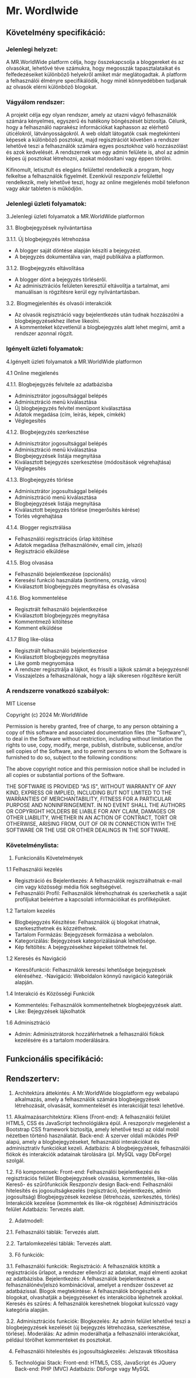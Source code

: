 # Mr. Wordlwide
## Követelmény specifikáció:
### Jelenlegi helyzet:
A MR.WorldWide platform célja, hogy összekapcsolja a bloggereket és az olvasókat, lehetővé téve számukra, hogy megosszák tapasztalataikat és felfedezéseiket különböző helyekről amiket már meglátogadtak.
A platform a felhasználói élményre specifikálódik, hogy minél könnyedébben tudjanak az olvasók elérni különböző blogokat.

### Vágyálom rendszer:
A projekt célja egy olyan rendszer, amely az utazni vágyó felhasználók számára kényelmes, egyszerű és hatékony böngészését biztosítja. Célunk, hogy a felhasználó naprakész információkat kaphasson az elérhető úticélokról, látványosságokról. A web oldalt látogatók csak megtekinteni képesek a különböző posztokat, majd regisztrációt követően a rendszer lehetővé teszi a felhasználók számára egyes posztokhoz való hozzászólást és azok kedvelését. A rendszernek van egy admin felülete is, ahol az admin képes új posztokat létrehozni, azokat módosítani vagy éppen törölni.

Kifinomult, letisztult és elegáns felülettel rendelkezik a program, hogy felkeltse a felhasználók figyelmét. Ezenkívül reszponzív felülettel rendelkezik, mely lehetővé teszi, hogy az online megjelenés mobil telefonon vagy akár tableten is működjön.

### Jelenlegi üzleti folyamatok:
3.Jelenlegi üzleti folyamatok a MR.WorldWide platformon

3.1. Blogbejegyzések nyilvántartása

3.1.1. Új blogbejegyzés létrehozása
- A blogger saját döntése alapján készíti a bejegyzést.
- A bejegyzés dokumentálva van, majd publikálva a platformon.

3.1.2. Blogbejegyzés eltávolítása
- A blogger dönt a bejegyzés törléséről.
- Az adminisztrációs felületen keresztül eltávolítja a tartalmat, ami manuálisan is rögzítésre kerül egy nyilvántartásban.

3.2. Blogmegjelenítés és olvasói interakciók
- Az olvasók regisztráció vagy bejelentkezés után tudnak hozzászólni a blogbejegyzésekhez illetve likeolni.
- A kommenteket közvetlenül a blogbejegyzés alatt lehet megírni, amit a rendszer azonnal rögzít.

### Igényelt üzleti folyamatok:
4.‎‎‎Igényelt üzleti folyamatok a MR.WorldWide platformon

4.1 Online megjelenés

4.1.1. Blogbejegyzés felvitele az adatbázisba
- Adminisztrátor jogosultsággal belépés
- Adminisztráció menü kiválasztása
- Új blogbejegyzés felvitel menüpont kiválasztása
- Adatok megadása (cím, leírás, képek, címkék)
- Véglegesítés

4.1.2. Blogbejegyzés szerkesztése
- Adminisztrátor jogosultsággal belépés
- Adminisztráció menü kiválasztása
- Blogbejegyzések listája megnyitása
- Kiválasztott bejegyzés szerkesztése (módosítások végrehajtása)
- Véglegesítés

4.1.3. Blogbejegyzés törlése
- Adminisztrátor jogosultsággal belépés
- Adminisztráció menü kiválasztása
- Blogbejegyzések listája megnyitása
- Kiválasztott bejegyzés törlése (megerősítés kérése)
- Törlés végrehajtása

4.1.4. Blogger regisztrálása
- Felhasználói regisztrációs űrlap kitöltése
- Adatok megadása (felhasználónév, email cím, jelszó)
- Regisztráció elküldése

4.1.5. Blog olvasása
- Felhasználó bejelentkezése (opcionális)
- Keresési funkció használata (kontinens, ország, város)
- Kiválasztott blogbejegyzés megnyitása és olvasása

4.1.6. Blog kommentelése
- Regisztrált felhasználó bejelentkezése
- Kiválasztott blogbejegyzés megnyitása
- Kommentmező kitöltése
- Komment elküldése

4.1.7 Blog like-olása
- Regisztrált felhasználó bejelentkezése
- Kiválasztott blogbejegyzés megnyitása
- Like gomb megnyomása
- A rendszer regisztrálja a lájkot, és frissíti a lájkok számát a bejegyzésnél
- Visszajelzés a felhasználónak, hogy a lájk sikeresen rögzítésre került

### A rendszerre vonatkozó szabályok:
MIT License

Copyright (c) 2024 Mr.WorldWide

Permission is hereby granted, free of charge, to any person obtaining a copy
of this software and associated documentation files (the "Software"), to deal
in the Software without restriction, including without limitation the rights
to use, copy, modify, merge, publish, distribute, sublicense, and/or sell
copies of the Software, and to permit persons to whom the Software is
furnished to do so, subject to the following conditions:

The above copyright notice and this permission notice shall be included in all
copies or substantial portions of the Software.

THE SOFTWARE IS PROVIDED "AS IS", WITHOUT WARRANTY OF ANY KIND, EXPRESS OR
IMPLIED, INCLUDING BUT NOT LIMITED TO THE WARRANTIES OF MERCHANTABILITY,
FITNESS FOR A PARTICULAR PURPOSE AND NONINFRINGEMENT. IN NO EVENT SHALL THE
AUTHORS OR COPYRIGHT HOLDERS BE LIABLE FOR ANY CLAIM, DAMAGES OR OTHER
LIABILITY, WHETHER IN AN ACTION OF CONTRACT, TORT OR OTHERWISE, ARISING FROM,
OUT OF OR IN CONNECTION WITH THE SOFTWARE OR THE USE OR OTHER DEALINGS IN THE
SOFTWARE.
### Követelménylista:
1. Funkcionális Követelmények

1.1 Felhasználói kezelés
- Regisztráció és Bejelentkezés: A felhasználók regisztrálhatnak e-mail cím vagy közösségi média fiók segítségével.
- Felhasználói Profil: Felhasználók létrehozhatnak és szerkezhetik a saját profiljukat beleértve a kapcsolati információikat és profilképüket.

1.2 Tartalom kezelés
- Blogbejegyzés Készítése: Felhasználók új blogokat írhatnak, szerkeszthetnek és közzéthetnek.
- Tartalom Formázás: Bejegyzések formázása a webolalon.
- Kategorizálás: Bejegyzések kategorizálásának lehetősége.
- Kép feltöltés: A bejegyzésekhez képeket tölthetnek fel.

1.2 Keresés és Navigáció
- Keresőfunkció: Felhasználók keresési lehetősége bejegyzések eléréséhez.
-Navigáció: Weboldalon könnyű navigáció kategóriák alapján.

1.4 Interakció és Közösségi Funkciók
- Kommentelés: Felhasználók kommentelhetnek blogbejegyzések alatt.
- Like: Bejegyzések lájkolhatók

1.6 Adminisztráció
- Admin: Adminisztrátorok hozzáférhetnek a felhasználói fiókok kezelésére és a tartalom moderálására.

## Funkcionális specifikáció:

## Rendszerterv:

1. Architektúra áttekintés:
A Mr.WorldWide blogplatform egy webalapú alkalmazás, amely a felhasználók számára blogbejegyzések létrehozását, olvasását, kommentelését és interakcióját teszi lehetővé.

1.1. Alkalmazásarchitektúra:
Kliens (Front-end): A felhasználói felület HTML5, CSS és JavaScript technológiákra épül. A reszponzív megjelenést a Bootstrap CSS framework biztosítja, amely lehetővé teszi az oldal mobil nézetben történő használatát.
Back-end: A szerver oldali működés PHP alapú, amely a blogbejegyzéseket, felhasználói interakciókat és adminisztratív funkciókat kezeli. 
Adatbázis: A blogbejegyzések, felhasználói fiókok és interakciók adatainak tárolására (pl. MySQL vagy DbForge) szolgál.

1.2. Fő komponensek:
Front-end:
Felhasználói bejelentkezési és regisztrációs felület
Blogbejegyzések olvasása, kommentelés, like-olás
Kereső- és szűrőfunkciók
Reszponzív design
Back-end:
Felhasználói hitelesítés és jogosultságkezelés (regisztráció, bejelentkezés, admin jogosultság)
Blogbejegyzések kezelése (létrehozás, szerkesztés, törlés)
Interakciók kezelése (kommentek és like-ok rögzítése)
Adminisztrációs felület
Adatbázis:
Tervezés alatt.

2. Adatmodell:

2.1. Felhasználói táblák:
Tervezés alatt.

2.2. Tartalomkezelési táblák:
Tervezés alatt.

3. Fő funkciók:

3.1. Felhasználói funkciók:
Regisztráció: A felhasználók kitöltik a regisztrációs űrlapot, a rendszer ellenőrzi az adatokat, majd elmenti azokat az adatbázisba. 
Bejelentkezés: A felhasználók bejelentkeznek a felhasználónév/jelszó kombinációval, amelyet a rendszer összevet az adatbázissal.
Blogok megtekintése: A felhasználók böngészhetik a blogokat, olvashatják a bejegyzéseket és interakcióba léphetnek azokkal.
Keresés és szűrés: A felhasználók kereshetnek blogokat kulcsszó vagy kategória alapján.

3.2. Adminisztrációs funkciók:
Blogkezelés: Az admin felület lehetővé teszi a blogbejegyzések kezelését (új bejegyzés létrehozása, szerkesztése, törlése).
Moderálás: Az admin moderálhatja a felhasználói interakciókat, például törölhet kommenteket és posztokat.

4. Felhasználói hitelesítés és jogosultságkezelés:
Jelszavak titkosítása 


5. Technológiai Stack:
Front-end: HTML5, CSS, JavaScript és JQuery
Back-end: PHP (MVC)
Adatbázis: DbForge vagy MySQL

